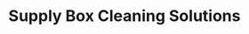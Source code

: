 ---
title: "Supply Box Cleaning Solutions"
url: /midland/supply-box-cleaning-solutions/
shop: shop
---